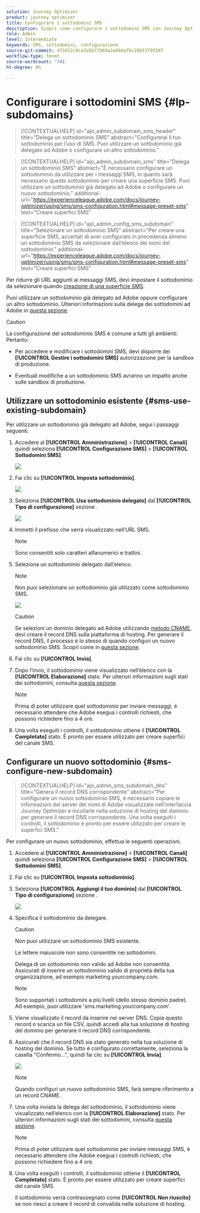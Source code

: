 ```yaml
---
solution: Journey Optimizer
product: journey optimizer
title: Configurare i sottodomini SMS
description: Scopri come configurare i sottodomini SMS con Journey Optimizer
role: Admin
level: Intermediate
keywords: SMS, sottodomini, configurazione
source-git-commit: 4f3d22c9ce3a5b77969a2a04dafbc28b53f95507
workflow-type: tm+mt
source-wordcount: '741'
ht-degree: 0%

---
```


# Configurare i sottodomini SMS {#lp-subdomains}

>[!CONTEXTUALHELP]
>id="ajo_admin_subdomain_sms_header"
>title="Delega un sottodominio SMS"
>abstract="Configurerai il tuo sottodominio per l’uso di SMS. Puoi utilizzare un sottodominio già delegato ad Adobe o configurare un altro sottodominio."

>[!CONTEXTUALHELP]
>id="ajo_admin_subdomain_sms"
>title="Delega un sottodominio SMS"
>abstract="È necessario configurare un sottodominio da utilizzare per i messaggi SMS, in quanto sarà necessario questo sottodominio per creare una superficie SMS. Puoi utilizzare un sottodominio già delegato ad Adobe o configurare un nuovo sottodominio."
>additional-url="https://experienceleague.adobe.com/docs/journey-optimizer/using/sms/sms-configuration.html#message-preset-sms" text="Creare superfici SMS"

>[!CONTEXTUALHELP]
>id="ajo_admin_config_sms_subdomain"
>title="Selezionare un sottodominio SMS"
>abstract="Per creare una superficie SMS, accertati di aver configurato in precedenza almeno un sottodominio SMS da selezionare dall’elenco dei nomi del sottodominio."
>additional-url="https://experienceleague.adobe.com/docs/journey-optimizer/using/sms/sms-configuration.html#message-preset-sms" text="Creare superfici SMS"

Per ridurre gli URL aggiunti ai messaggi SMS, devi impostare il sottodominio da selezionare quando [creazione di una superficie SMS](sms-configuration.md#message-preset-sms).

Puoi utilizzare un sottodominio già delegato ad Adobe oppure configurare un altro sottodominio. Ulteriori informazioni sulla delega dei sottodomini ad Adobe in [questa sezione](../configuration/delegate-subdomain.md).

>[!CAUTION]
>
>La configurazione del sottodominio SMS è comune a tutti gli ambienti. Pertanto:
>
>* Per accedere e modificare i sottodomini SMS, devi disporre dei **[!UICONTROL Gestire i sottodomini SMS]** autorizzazione per la sandbox di produzione.
>
> * Eventuali modifiche a un sottodominio SMS avranno un impatto anche sulle sandbox di produzione.


## Utilizzare un sottodominio esistente {#sms-use-existing-subdomain}

Per utilizzare un sottodominio già delegato ad Adobe, segui i passaggi seguenti.

1. Accedere al **[!UICONTROL Amministrazione]** > **[!UICONTROL Canali]** quindi seleziona **[!UICONTROL Configurazione SMS]** > **[!UICONTROL Sottodomini SMS]**.

   ![](assets/sms_access-subdomains.png)

1. Fai clic su **[!UICONTROL Imposta sottodominio]**.

   ![](assets/sms_set-up-subdomain.png)

1. Seleziona **[!UICONTROL Usa sottodominio delegato]** dal **[!UICONTROL Tipo di configurazione]** sezione .

   ![](assets/sms_use-delegated-subdomain.png)

1. Immetti il prefisso che verrà visualizzato nell’URL SMS.

   >[!NOTE]
   >
   >Sono consentiti solo caratteri alfanumerici e trattini.

1. Seleziona un sottodominio delegato dall’elenco.

   >[!NOTE]
   >
   >Non puoi selezionare un sottodominio già utilizzato come sottodominio SMS.

   <!--Capital letters are not allowed in subdomains. TBC by PM-->

   ![](assets/sms_prefix-and-subdomain.png)

   <!--Note that you cannot use multiple delegated subdomains of the same parent domain. For example, if 'marketing1.yourcompany.com' is already delegated to Adobe for your SMS messages, you will not be able to use 'marketing2.yourcompany.com'. However, multi-level subdomains being supported for SMS, you may proceed using a subdomain of 'marketing1.yourcompany.com' (such as 'email.marketing1.yourcompany.com'), or a different parent domain.-->

   >[!CAUTION]
   >
   >Se selezioni un dominio delegato ad Adobe utilizzando [metodo CNAME](../configuration/delegate-subdomain.md#cname-subdomain-delegation), devi creare il record DNS sulla piattaforma di hosting. Per generare il record DNS, il processo è lo stesso di quando configuri un nuovo sottodominio SMS. Scopri come in [questa sezione](#sms-configure-new-subdomain).

1. Fai clic su **[!UICONTROL Invia]**.

1. Dopo l’invio, il sottodominio viene visualizzato nell’elenco con la **[!UICONTROL Elaborazione]** stato. Per ulteriori informazioni sugli stati dei sottodomini, consulta [questa sezione](../configuration/about-subdomain-delegation.md#access-delegated-subdomains).<!--Same statuses?-->

   >[!NOTE]
   >
   >Prima di poter utilizzare quel sottodominio per inviare messaggi, è necessario attendere che Adobe esegua i controlli richiesti, che possono richiedere fino a 4 ore.<!--Learn more in [this section](delegate-subdomain.md#subdomain-validation).-->

1. Una volta eseguiti i controlli, il sottodominio ottiene il **[!UICONTROL Completato]** stato. È pronto per essere utilizzato per creare superfici del canale SMS.

## Configurare un nuovo sottodominio {#sms-configure-new-subdomain}

>[!CONTEXTUALHELP]
>id="ajo_admin_sms_subdomain_dns"
>title="Genera il record DNS corrispondente"
>abstract="Per configurare un nuovo sottodominio SMS, è necessario copiare le informazioni del server dei nomi di Adobe visualizzate nell’interfaccia Journey Optimizer e incollarle nella soluzione di hosting del dominio per generare il record DNS corrispondente. Una volta eseguiti i controlli, il sottodominio è pronto per essere utilizzato per creare le superfici SMS."

Per configurare un nuovo sottodominio, effettua le seguenti operazioni.

1. Accedere al **[!UICONTROL Amministrazione]** > **[!UICONTROL Canali]** quindi seleziona **[!UICONTROL Configurazione SMS]** > **[!UICONTROL Sottodomini SMS]**.

1. Fai clic su **[!UICONTROL Imposta sottodominio]**.

1. Seleziona **[!UICONTROL Aggiungi il tuo dominio]** dal **[!UICONTROL Tipo di configurazione]** sezione .

   ![](assets/sms_add-your-own-subdomain.png)

1. Specifica il sottodominio da delegare.

   >[!CAUTION]
   >
   >Non puoi utilizzare un sottodominio SMS esistente.
   >
   >Le lettere maiuscole non sono consentite nei sottodomini.

   Delega di un sottodominio non valido ad Adobe non consentita. Assicurati di inserire un sottodominio valido di proprietà della tua organizzazione, ad esempio marketing.yourcompany.com.

   >[!NOTE]
   >
   >Sono supportati i sottodomini a più livelli (dello stesso dominio padre). Ad esempio, puoi utilizzare &#39;sms.marketing.yourcompany.com&#39;.

1. Viene visualizzato il record da inserire nei server DNS. Copia questo record o scarica un file CSV, quindi accedi alla tua soluzione di hosting del dominio per generare il record DNS corrispondente.

1. Assicurati che il record DNS sia stato generato nella tua soluzione di hosting del dominio. Se tutto è configurato correttamente, seleziona la casella &quot;Confermo...&quot;, quindi fai clic su **[!UICONTROL Invia]**.

   ![](assets/sms_add-your-own-subdomain-confirm.png)

   >[!NOTE]
   >
   >Quando configuri un nuovo sottodominio SMS, farà sempre riferimento a un record CNAME.

1. Una volta inviata la delega del sottodominio, il sottodominio viene visualizzato nell’elenco con la **[!UICONTROL Elaborazione]** stato. Per ulteriori informazioni sugli stati dei sottodomini, consulta [questa sezione](../configuration/about-subdomain-delegation.md#access-delegated-subdomains).<!--Same statuses?-->

   >[!NOTE]
   >
   >Prima di poter utilizzare quel sottodominio per inviare messaggi SMS, è necessario attendere che Adobe esegua i controlli richiesti, che possono richiedere fino a 4 ore.<!--Learn more in [this section](#subdomain-validation).-->

1. Una volta eseguiti i controlli, il sottodominio ottiene il **[!UICONTROL Completato]** stato. È pronto per essere utilizzato per creare superfici del canale SMS.

   Il sottodominio verrà contrassegnato come **[!UICONTROL Non riuscito]** se non riesci a creare il record di convalida nella soluzione di hosting.
